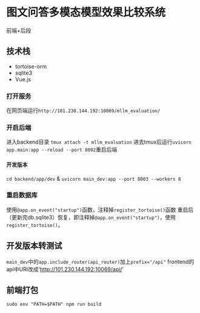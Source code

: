 # 图文问答多模态模型效果比较系统
前端+后段
## 技术栈
- tortoise-orm
- sqlite3
- Vue.js

### 打开服务
在网页端运行`http://101.230.144.192:10069/mllm_evaluation/`


### 开启后端
进入backend目录
`tmux attach -t mllm_evaluation`
进去tmux后运行`uvicorn app.main:app --reload --port 8002`重启后端
#### 开发版本
`cd backend/app/dev` & `uvicorn main_dev:app --port 8003 --workers 8`

### 重启数据库
使用`@app.on_event("startup")`函数，注释掉`register_tortoise()`函数
重启后（更新完db.sqlite3）恢复，即注释掉`@app.on_event("startup")`，使用`register_tortoise()`。

## 开发版本转测试
`main_dev`中的`app.include_router(api_router)`加上`prefix="/api"`
frontend的api中URl改成'http://101.230.144.192:10069/api/'

## 前端打包
`sudo env "PATH=$PATH" npm run build`

